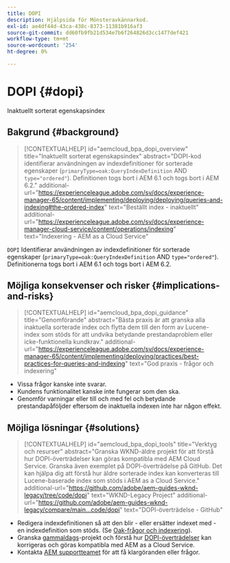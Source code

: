 ```yaml
---
title: DOPI
description: Hjälpsida för Mönsteravkännarkod.
exl-id: ae4df44d-43ca-438c-8373-11381b916af3
source-git-commit: dd60fb9fb21d534e7b6f264826d3cc1477def421
workflow-type: tm+mt
source-wordcount: '254'
ht-degree: 0%

---
```


# DOPI {#dopi}

Inaktuellt sorterat egenskapsindex

## Bakgrund {#background}

>[!CONTEXTUALHELP]
>id="aemcloud_bpa_dopi_overview"
>title="Inaktuellt sorterat egenskapsindex"
>abstract="DOPI-kod identifierar användningen av indexdefinitioner för sorterade egenskaper (`primaryType=oak:QueryIndexDefinition` AND `type="ordered"`). Definitionen togs bort i AEM 6.1 och togs bort i AEM 6.2."
>additional-url="https://experienceleague.adobe.com/sv/docs/experience-manager-65/content/implementing/deploying/deploying/queries-and-indexing#the-ordered-index" text="Beställt index - inaktuellt"
>additional-url="https://experienceleague.adobe.com/sv/docs/experience-manager-cloud-service/content/operations/indexing" text="Indexering - AEM as a Cloud Service"

`DOPI` Identifierar användningen av indexdefinitioner för sorterade egenskaper (`primaryType=oak:QueryIndexDefinition` AND `type="ordered"`). Definitionerna togs bort i AEM 6.1 och togs bort i AEM 6.2.

## Möjliga konsekvenser och risker {#implications-and-risks}

>[!CONTEXTUALHELP]
>id="aemcloud_bpa_dopi_guidance"
>title="Genomförande"
>abstract="Bästa praxis är att granska alla inaktuella sorterade index och flytta dem till den form av Lucene-index som stöds för att undvika betydande prestandaproblem eller icke-funktionella kundkrav."
>additional-url="https://experienceleague.adobe.com/sv/docs/experience-manager-65/content/implementing/deploying/practices/best-practices-for-queries-and-indexing" text="God praxis - frågor och indexering"

* Vissa frågor kanske inte svarar.
* Kundens funktionalitet kanske inte fungerar som den ska.
* Genomför varningar eller till och med fel och betydande prestandapåföljder eftersom de inaktuella indexen inte har någon effekt.

## Möjliga lösningar {#solutions}

>[!CONTEXTUALHELP]
>id="aemcloud_bpa_dopi_tools"
>title="Verktyg och resurser"
>abstract="Granska WKND-äldre projekt för att förstå hur DOPI-överträdelser kan göras kompatibla med AEM Cloud Service. Granska även exemplet på DOPI-överträdelse på GitHub. Det kan hjälpa dig att förstå hur äldre sorterade index kan konverteras till Lucene-baserade index som stöds i AEM as a Cloud Service."
>additional-url="https://github.com/adobe/aem-guides-wknd-legacy/tree/code/dopi" text="WKND-Legacy Project"
>additional-url="https://github.com/adobe/aem-guides-wknd-legacy/compare/main...code/dopi" text="DOPI-överträdelse - GitHub"

* Redigera indexdefinitionen så att den blir - eller ersätter indexet med - en indexdefinition som stöds. (Se [Oak-frågor och indexering](https://experienceleague.adobe.com/sv/docs/experience-manager-65/content/implementing/deploying/deploying/queries-and-indexing)).
* Granska [gammaldags](https://github.com/adobe/aem-guides-wknd-legacy/tree/code/dopi)-projekt och förstå hur [DOPI-överträdelser](https://github.com/adobe/aem-guides-wknd-legacy/compare/main...code/dopi) kan korrigeras och göras kompatibla med AEM as a Cloud Service.
* Kontakta [AEM supportteamet](https://helpx.adobe.com/se/enterprise/using/support-for-experience-cloud.html) för att få klargöranden eller frågor.
